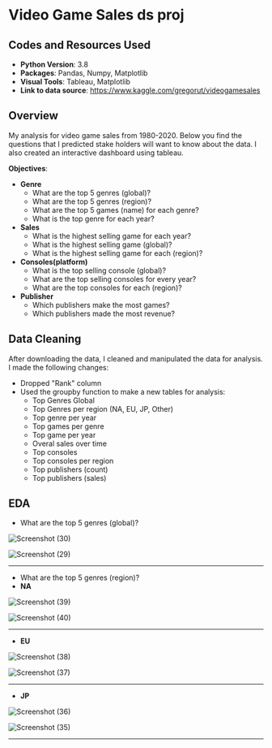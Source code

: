 # Video Game Sales ds proj

## Codes and Resources Used
* **Python Version**: 3.8
* **Packages**: Pandas, Numpy, Matplotlib
* **Visual Tools**: Tableau, Matplotlib
* **Link to data source**: https://www.kaggle.com/gregorut/videogamesales

## Overview
My analysis for video game sales from 1980-2020. Below you find the questions that I predicted stake holders will want to know about the data. I also created an interactive dashboard using tableau.

**Objectives**:
* **Genre**
  * What are the top 5 genres (global)?
  * What are the top 5 genres (region)?
  * What are the top 5 games (name) for each genre?
  * What is the top genre for each year? 
* **Sales**
  * What is the highest selling game for each year?
  * What is the highest selling game (global)?
  * What is the highest selling game for each (region)?
* **Consoles(platform)**
  * What is the top selling console (global)?
  * What are the top selling consoles for every year?
  * What are the top consoles for each (region)?
* **Publisher**
  * Which publishers make the most games?
  * Which publishers made the most revenue?

## Data Cleaning
After downloading the data, I cleaned and manipulated the data for analysis. I made the following changes:

* Dropped "Rank" column
* Used the groupby function to make a new tables for analysis:
  * Top Genres Global
  * Top Genres per region (NA, EU, JP, Other)
  * Top genre per year
  * Top games per genre
  * Top game per year
  * Overal sales over time
  * Top consoles 
  * Top consoles per region
  * Top publishers (count)
  * Top publishers (sales)

## EDA
* What are the top 5 genres (global)?

![Screenshot (30)](https://user-images.githubusercontent.com/91089401/146479116-631238b2-52e0-4893-8a54-a91bb653f548.png)

![Screenshot (29)](https://user-images.githubusercontent.com/91089401/146479087-838422a0-dd9b-41ea-9179-7880bf4ce653.png)
_________________________________________________________________________________________________________________________________________________________________________________
* What are the top 5 genres (region)?
 * **NA**

![Screenshot (39)](https://user-images.githubusercontent.com/91089401/146479757-4c744767-1891-4f27-83d6-ca3e14beecb9.png)

![Screenshot (40)](https://user-images.githubusercontent.com/91089401/146479785-f951e8cf-d5be-4741-9e87-869452133a12.png)
_________________________________________________________________________________________________________________________________________________________________________________
 * **EU**
 
 ![Screenshot (38)](https://user-images.githubusercontent.com/91089401/146479849-a9e5601c-e680-41e5-a265-42e14b23be87.png)
 
 ![Screenshot (37)](https://user-images.githubusercontent.com/91089401/146479822-fcd67674-dc30-4a6a-8430-201897a65b48.png)
_________________________________________________________________________________________________________________________________________________________________________________
* **JP**

![Screenshot (36)](https://user-images.githubusercontent.com/91089401/146479882-c58ca7ea-ef71-4091-b235-f859c65f05c0.png)

![Screenshot (35)](https://user-images.githubusercontent.com/91089401/146479897-08d521a5-3ab3-4e68-97fa-efdad41564e3.png)

_________________________________________________________________________________________________________________________________________________________________________________
